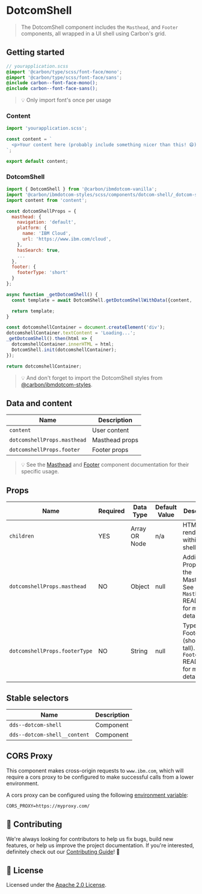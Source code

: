 # DotcomShell

> The DotcomShell component includes the `Masthead`, and `Footer` components,
> all wrapped in a UI shell using Carbon's grid.

## Getting started

```scss
// yourapplication.scss
@import '@carbon/type/scss/font-face/mono';
@import '@carbon/type/scss/font-face/sans';
@include carbon--font-face-mono();
@include carbon--font-face-sans();
```

> 💡 Only import font's once per usage

### Content

```javascript
import 'yourapplication.scss';

const content = `
  <p>Your content here (probably include something nicer than this! 😄)</p>
`;

export default content;
```

### DotcomShell

```javascript
import { DotcomShell } from '@carbon/ibmdotcom-vanilla';
import '@carbon/ibmdotcom-styles/scss/components/dotcom-shell/_dotcom-shell.scss';
import content from 'content';

const dotcomShellProps = {
  masthead: {
    navigation: 'default',
    platform: {
      name: 'IBM Cloud',
      url: 'https://www.ibm.com/cloud',
    },
    hasSearch: true,
    ...
  },
  footer: {
    footerType: 'short'
  }
};

async function _getDotcomShell() {
  const template = await DotcomShell.getDotcomShellWithData({content, ...dotcomShellProps});

  return template;
}

const dotcomshellContainer = document.createElement('div');
dotcomshellContainer.textContent = 'Loading...';
_getDotcomShell().then(html => {
  dotcomshellContainer.innerHTML = html;
  DotcomShell.init(dotcomshellContainer);
});

return dotcomshellContainer;
```

> 💡 And don't forget to import the DotcomShell styles from
> [@carbon/ibmdotcom-styles](/packages/styles).

## Data and content

| Name                        | Description    |
| --------------------------- | -------------- |
| `content`                   | User content   |
| `dotcomshellProps.masthead` | Masthead props |
| `dotcomshellProps.footer`   | Footer props   |

> 💡 See the
> [Masthead](https://github.com/carbon-design-system/ibm-dotcom-library/tree/master/packages/vanilla/src/components/masthead)
> and
> [Footer](https://github.com/carbon-design-system/ibm-dotcom-library/tree/master/packages/vanilla/src/components/footer)
> component documentation for their specific usage.

## Props

| Name                          | Required | Data Type     | Default Value | Description                                                                   |
| ----------------------------- | -------- | ------------- | ------------- | ----------------------------------------------------------------------------- |
| `children`                    | YES      | Array OR Node | n/a           | HTML to render within the UI shell                                            |
| `dotcomshellProps.masthead`   | NO       | Object        | null          | Additional Props for the Masthead. See `Masthead` README.md for more details. |
| `dotcomshellProps.footerType` | NO       | String        | null          | Type of Footer (short OR tall). See `Footer` README.md for more details.      |

## Stable selectors

| Name                         | Description |
| ---------------------------- | ----------- |
| `dds--dotcom-shell`          | Component   |
| `dds--dotcom-shell__content` | Component   |

## CORS Proxy

This component makes cross-origin requests to `www.ibm.com`, which will require
a cors proxy to be configured to make successful calls from a lower environment.

A cors proxy can be configured using the following
[environment variable](../../../docs/environment-variables.md):

`CORS_PROXY=https://myproxy.com/`

## 🙌 Contributing

We're always looking for contributors to help us fix bugs, build new features,
or help us improve the project documentation. If you're interested, definitely
check out our [Contributing Guide](/.github/CONTRIBUTING.md)! 👀

## 📝 License

Licensed under the [Apache 2.0 License](/LICENSE).
